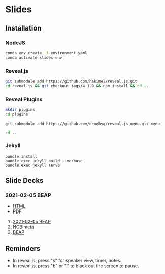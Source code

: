 # Slides

## Installation

### NodeJS

```bash
conda env create -f environment.yaml
conda activate slides-env
```

### Reveal.js

```bash
git submodule add https://github.com/hakimel/reveal.js.git
cd reveal.js && git checkout tags/4.1.0 && npm install && cd ..
```

### Reveal Plugins

```bash
mkdir plugins
cd plugins

git submodule add https://github.com/denehyg/reveal.js-menu.git menu

cd ..
```

### Jekyll

```basu
bundle install
bundle exec jekyll build --verbose
bundle exec jekyll serve
```


## Slide Decks

### 2021-02-05 BEAP

* [HTML](https://ktmeaton.github.io/slides/2021/02/05_BEAP.html)
* [PDF](https://ktmeaton.github.io/slides/2021/02/05_BEAP.html?print-pdf)

1. [2021-02-05 BEAP](https://ktmeaton.github.io/slides/2021/02/05_BEAP.html#/title-slide)
1. [NCBImeta](https://ktmeaton.github.io/slides/ncbimeta/ncbimeta_2019-09-16.pdf)
1. [BEAP](https://ktmeaton.github.io/slides/beap2020/beap_2020-01-30.pdf)

## Reminders

- In reveal.js, press "s" for speaker view, timer, notes.
- In reveal.js, press "b" or "." to black out the screen to pause.
